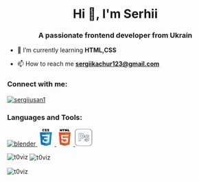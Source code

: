 <h1 align="center">Hi 👋, I'm Serhii</h1>
<h3 align="center">A passionate frontend developer from Ukrain</h3>

- 🌱 I’m currently learning **HTML,CSS**

- 📫 How to reach me **sergiikachur123@gmail.com**

<h3 align="left">Connect with me:</h3>
<p align="left">
<a href="https://instagram.com/sergiiusan1" target="blank"><img align="center" src="https://raw.githubusercontent.com/rahuldkjain/github-profile-readme-generator/master/src/images/icons/Social/instagram.svg" alt="sergiiusan1" height="30" width="40" /></a>
</p>

<h3 align="left">Languages and Tools:</h3>
<p align="left"> <a href="https://www.blender.org/" target="_blank" rel="noreferrer"> <img src="https://download.blender.org/branding/community/blender_community_badge_white.svg" alt="blender" width="40" height="40"/> </a> <a href="https://www.w3schools.com/css/" target="_blank" rel="noreferrer"> <img src="https://raw.githubusercontent.com/devicons/devicon/master/icons/css3/css3-original-wordmark.svg" alt="css3" width="40" height="40"/> </a> <a href="https://www.w3.org/html/" target="_blank" rel="noreferrer"> <img src="https://raw.githubusercontent.com/devicons/devicon/master/icons/html5/html5-original-wordmark.svg" alt="html5" width="40" height="40"/> </a> <a href="https://www.photoshop.com/en" target="_blank" rel="noreferrer"> <img src="https://raw.githubusercontent.com/devicons/devicon/master/icons/photoshop/photoshop-line.svg" alt="photoshop" width="40" height="40"/> </a> </p>

<p><img align="left" src="https://github-readme-stats.vercel.app/api/top-langs?username=t0viz&show_icons=true&locale=en&layout=compact" alt="t0viz" /></p>

<p>&nbsp;<img align="center" src="https://github-readme-stats.vercel.app/api?username=t0viz&show_icons=true&locale=en" alt="t0viz" /></p>

<p><img align="center" src="https://github-readme-streak-stats.herokuapp.com/?user=t0viz&" alt="t0viz" /></p>
